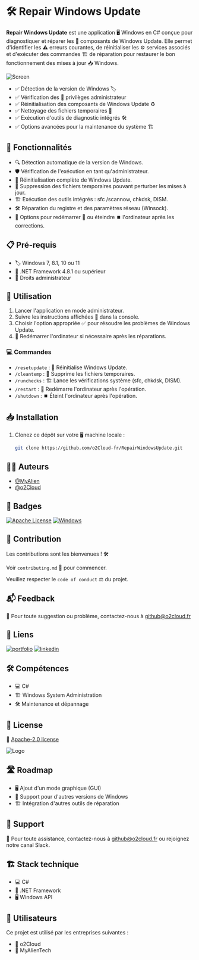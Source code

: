 # 🛠️ Repair Windows Update

**Repair Windows Update** est une application 🖥️ Windows en C# conçue pour diagnostiquer et réparer les 🔄 composants de Windows Update. Elle permet d'identifier les ⚠️ erreurs courantes, de réinitialiser les ⚙️ services associés et d'exécuter des commandes 🏗️ de réparation pour restaurer le bon fonctionnement des mises à jour 📥 Windows.

![Screen](https://repairwindowsupdate.o2cloud.fr/logo.png)

- ✅ Détection de la version de Windows 🏷️
- ✅ Vérification des 🔑 privilèges administrateur
- ✅ Réinitialisation des composants de Windows Update ♻️
- ✅ Nettoyage des fichiers temporaires 🧹
- ✅ Exécution d'outils de diagnostic intégrés 🛠️
- ✅ Options avancées pour la maintenance du système 🏗️

## 🚀 Fonctionnalités

- 🔍 Détection automatique de la version de Windows.
- 🛡️ Vérification de l'exécution en tant qu'administrateur.
- 🔄 Réinitialisation complète de Windows Update.
- 🧹 Suppression des fichiers temporaires pouvant perturber les mises à jour.
- 🏗️ Exécution des outils intégrés : sfc /scannow, chkdsk, DISM.
- 🛠️ Réparation du registre et des paramètres réseau (Winsock).
- 🔄 Options pour redémarrer 🔄 ou éteindre ⏹️ l'ordinateur après les corrections.

## 📋 Pré-requis

- 🏷️ Windows 7, 8.1, 10 ou 11
- 🔧 .NET Framework 4.8.1 ou supérieur
- 🔑 Droits administrateur

## 📖 Utilisation

1. Lancer l'application en mode administrateur.
2. Suivre les instructions affichées 📜 dans la console.
3. Choisir l'option appropriée ✅ pour résoudre les problèmes de Windows Update.
4. 🔄 Redémarrer l'ordinateur si nécessaire après les réparations.

### 💻 Commandes

- `/resetupdate` : 🔄 Réinitialise Windows Update.
- `/cleantemp` : 🧹 Supprime les fichiers temporaires.
- `/runchecks` : 🏗️ Lance les vérifications système (sfc, chkdsk, DISM).
- `/restart` : 🔄 Redémarre l'ordinateur après l'opération.
- `/shutdown` : ⏹️ Éteint l'ordinateur après l'opération.

## 📥 Installation

1. Clonez ce dépôt sur votre 🖥️ machine locale :
   ```bash
   git clone https://github.com/o2Cloud-fr/RepairWindowsUpdate.git
   ```

## 👨‍💻 Auteurs

- [@MyAlien](https://www.github.com/MyAlien)
- [@o2Cloud](https://www.github.com/o2Cloud-fr)

## 🏅 Badges

[![Apache License](https://img.shields.io/badge/License-Apache_2.0-blue.svg)](https://opensource.org/licenses/Apache-2.0)
[![Windows](https://img.shields.io/badge/Platform-Windows-0078D6?logo=windows)](https://www.microsoft.com/windows)

## 🤝 Contribution

Les contributions sont les bienvenues ! 🛠️

Voir `contributing.md` 📜 pour commencer.

Veuillez respecter le `code of conduct` ⚖️ du projet.

## 📬 Feedback

📩 Pour toute suggestion ou problème, contactez-nous à github@o2cloud.fr

## 🔗 Liens

[![portfolio](https://img.shields.io/badge/o2Cloud-portfolio-000?style=for-the-badge&logo=ko-fi&logoColor=white)](https://vcard.o2cloud.fr/)
[![linkedin](https://img.shields.io/badge/linkedin-0A66C2?style=for-the-badge&logo=linkedin&logoColor=white)](https://www.linkedin.com/in/remi-simier-2b30142a1/)

## 🛠 Compétences

- 💻 C#
- 🏗️ Windows System Administration
- 🛠️ Maintenance et dépannage

## 📜 License

📄 [Apache-2.0 license](https://github.com/o2Cloud-fr/RepairWindowsUpdate/blob/main/LICENSE)

![Logo](https://o2cloud.fr/logo/o2Cloud.png)

## 🛣️ Roadmap

- 🖥️ Ajout d'un mode graphique (GUI)
- 💾 Support pour d'autres versions de Windows
- 🏗️ Intégration d'autres outils de réparation

## 🤝 Support

📩 Pour toute assistance, contactez-nous à github@o2cloud.fr ou rejoignez notre canal Slack.

## 🏗️ Stack technique

- 💻 C#
- 🔧 .NET Framework
- 🖥️ Windows API

## 👥 Utilisateurs

Ce projet est utilisé par les entreprises suivantes :

- 🏢 o2Cloud
- 🏢 MyAlienTech

